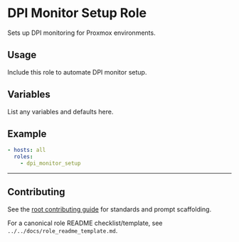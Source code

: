 # DPI Monitor Setup Role

Sets up DPI monitoring for Proxmox environments.

## Usage
Include this role to automate DPI monitor setup.

## Variables
List any variables and defaults here.

## Example
```yaml
- hosts: all
  roles:
    - dpi_monitor_setup
```

---

## Contributing
See the [root contributing guide](../../docs/contributing.md) for standards and prompt scaffolding.

For a canonical role README checklist/template, see `../../docs/role_readme_template.md`.